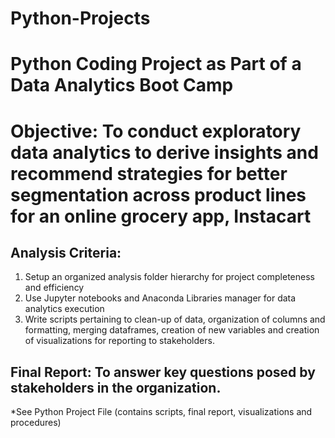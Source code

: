 # Python-Projects
# Python Coding Project as Part of a Data Analytics Boot Camp
# Objective: To conduct exploratory data analytics to derive insights and recommend strategies for better segmentation across product lines for an online grocery app, Instacart
## Analysis Criteria: 
1) Setup an organized analysis folder hierarchy for project completeness and efficiency   
2) Use Jupyter notebooks and Anaconda Libraries manager for data analytics execution
3) Write scripts pertaining to clean-up of data, organization of columns and formatting, merging dataframes,
   creation of new variables and creation of visualizations for reporting to stakeholders.
## Final Report: To answer key questions posed by stakeholders in the organization.
*See Python Project File (contains scripts, final report, visualizations and procedures)
